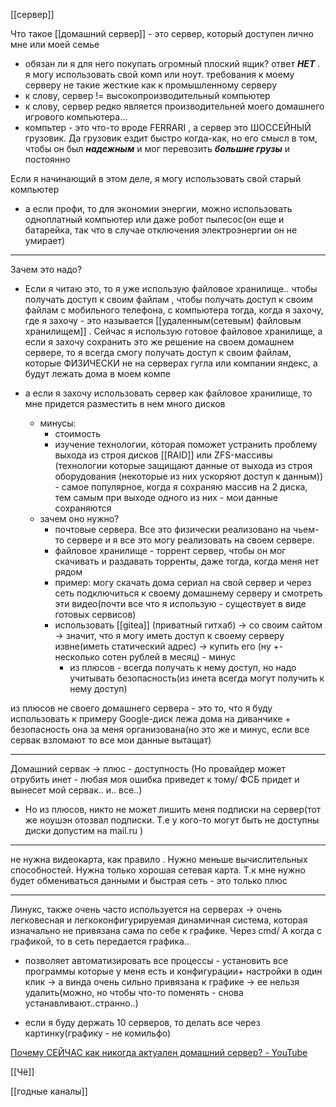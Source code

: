 
[[сервер]] 

Что такое [[домашний сервер]] - это сервер, который доступен лично мне или моей семье 

- обязан ли я для него покупать огромный плоский ящик? ответ ***НЕТ*** . я могу использовать свой комп или ноут. требования к моему серверу не такие жесткие как к промышленному серверу
- к слову, сервер != высокопроизводительный компьютер
- к слову, сервер редко является производительней моего домашнего игрового компьютера...
- компьтер - это что-то вроде FERRARI , а сервер это ШОССЕЙНЫЙ грузовик. Да грузовик ездит быстро когда-как, но его смысл в том, чтобы он был ***надежным*** и мог перевозить ***большие грузы*** и постоянно

Если я начинающий в этом деле, я могу использовать свой старый компьютер 
- а если профи, то для экономии энергии, можно использовать одноплатный компьютер или даже робот пылесос(он еще и батарейка, так что в случае отключения электроэнергии он не умирает) 

------
Зачем это надо?
- Если я читаю это, то я уже использую файловое хранилище.. чтобы получать доступ к своим файлам , чтобы получать доступ к своим файлам с мобильного телефона, с компьютера тогда, когда я захочу, где я захочу - это называется [[удаленным(сетевым) файловым хранилищем]]  . Сейчас я использую готовое файловое хранилище, а если я захочу сохранить это же решение на своем домашнем сервере, то я всегда смогу получать доступ к своим файлам, которые ФИЗИЧЕСКИ не на серверах гугла или компании яндекс, а будут лежать дома в моем компе

- а если я захочу использовать сервер как файловое хранилище, то мне придется разместить в нем много дисков
	- минусы:
		- стоимость
		- изучение технологии, которая поможет устранить проблему выхода из строя дисков [[RAID]] или ZFS-массивы (технологии которые защищают данные от выхода из строя оборудования (некоторые из них ускоряют доступ к данным)) - самое популярное, когда я сохраняю массив на 2 диска, тем самым при выходе одного из них - мои данные сохраняются
	- зачем оно нужно?
		- почтовые сервера. Все это физически реализовано на чьем-то сервере и я все это могу реализовать на своем сервере.
		- файловое хранилище - торрент сервер, чтобы он мог скачивать и раздавать торренты, даже тогда, когда меня нет рядом
		- пример: могу скачать дома сериал на свой сервер и через сеть подключиться к своему домашнему серверу и смотреть эти видео(почти все что я использую - существует в виде готовых сервисов)
		- использовать [[gitea]] (приватный гитхаб) -> cо своим сайтом -> значит, что я могу иметь доступ к своему серверу извне(иметь статический адрес) -> купить его (ну +- несколько сотен рублей в месяц) - минус
			- из плюсов - всегда получать к нему доступ, но надо учитывать безопасность(из инета всегда могут получить к нему доступ)

из плюсов не своего домашнего сервера - это то, что я буду использовать к примеру Google-диск лежа дома на диванчике + безопасность она за меня организована(но это же и минус, если все сервак взломают то все мои данные вытащат)

-------------------------
Домашний сервак -> плюс - доступность (Но провайдер может отрубить инет - любая моя ошибка приведет к тому/ ФСБ придет и вынесет мой сервак.. и.. все..)
- Но из плюсов, никто не может лишить меня подписки на сервер(тот же ноушэн отозвал подписки. Т.е у кого-то могут быть не доступны диски допустим на mail.ru )
--------------------------------------------------
не нужна видеокарта, как правило . Нужно меньше вычислительных способностей. Нужна только хорошая сетевая карта. Т.к мне нужно будет обмениваться данными и быстрая сеть - это только плюс

------------
Линукс, также очень часто используется на серверах -> очень легковесная и легкоконфигурируемая динамичная система, которая изначально не привязана сама по себе к графике. Через cmd/ А когда с графикой, то в сеть передается графика..
- позволяет автоматизировать все процессы - установить все программы которые у меня есть и конфигурации+ настройки в один клик
-> а винда очень сильно привязана к графике -> ее нельзя удалить(можно, но чтобы что-то поменять - снова устанавливают..странно..)

- если я буду держать 10 серверов, то делать все через картинку(графику - не комильфо)

[Почему СЕЙЧАС как никогда актуален домашний сервер? - YouTube](https://www.youtube.com/watch?v=g2u-Z3VLyOo)


[[Чё]]  

[[годные каналы]] 